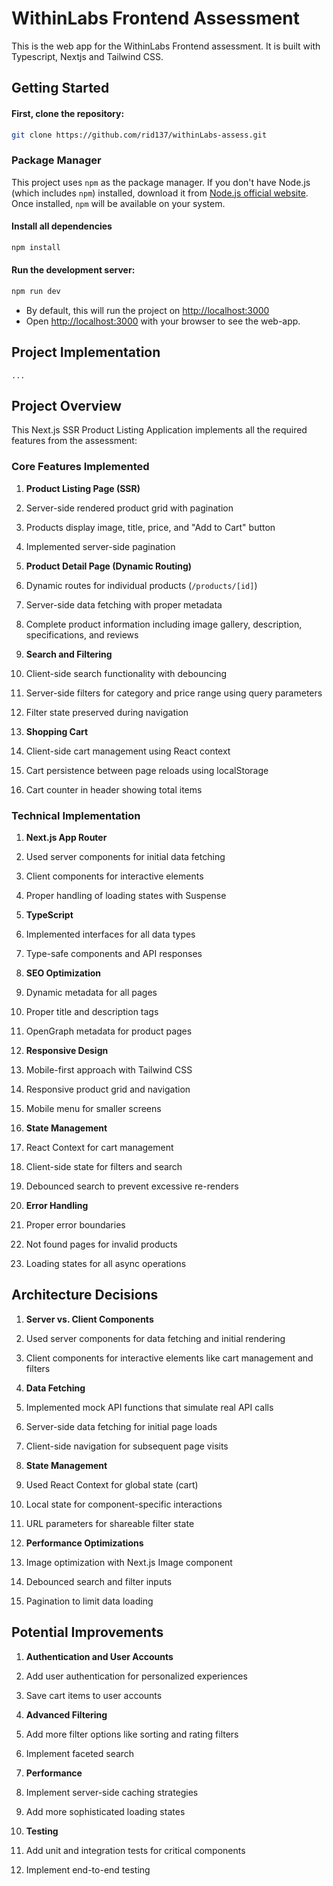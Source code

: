 # WithinLabs Frontend Assessment

This is the web app for the WithinLabs Frontend assessment. It is built with Typescript, Nextjs and Tailwind CSS.

## Getting Started

#### First, clone the repository:

```bash
git clone https://github.com/rid137/withinLabs-assess.git
```

### Package Manager

This project uses `npm` as the package manager. If you don't have Node.js (which includes `npm`) installed, download it from [Node.js official website](https://nodejs.org). Once installed, `npm` will be available on your system.

#### Install all dependencies

```bash
npm install
```

#### Run the development server:

```bash
npm run dev
```

- By default, this will run the project on [http://localhost:3000](http://localhost:3000)
- Open [http://localhost:3000](http://localhost:3000) with your browser to see the web-app.

## Project Implementation

```typescriptreact project="nextjs-ssr-product-listing"
...
```

## Project Overview

This Next.js SSR Product Listing Application implements all the required features from the assessment:

### Core Features Implemented

1. **Product Listing Page (SSR)**

1. Server-side rendered product grid with pagination
1. Products display image, title, price, and "Add to Cart" button
1. Implemented server-side pagination

1. **Product Detail Page (Dynamic Routing)**

1. Dynamic routes for individual products (`/products/[id]`)
1. Server-side data fetching with proper metadata
1. Complete product information including image gallery, description, specifications, and reviews

1. **Search and Filtering**

1. Client-side search functionality with debouncing
1. Server-side filters for category and price range using query parameters
1. Filter state preserved during navigation

1. **Shopping Cart**

1. Client-side cart management using React context
1. Cart persistence between page reloads using localStorage
1. Cart counter in header showing total items

### Technical Implementation

1. **Next.js App Router**

1. Used server components for initial data fetching
1. Client components for interactive elements
1. Proper handling of loading states with Suspense

1. **TypeScript**

1. Implemented interfaces for all data types
1. Type-safe components and API responses

1. **SEO Optimization**

1. Dynamic metadata for all pages
1. Proper title and description tags
1. OpenGraph metadata for product pages

1. **Responsive Design**

1. Mobile-first approach with Tailwind CSS
1. Responsive product grid and navigation
1. Mobile menu for smaller screens

1. **State Management**

1. React Context for cart management
1. Client-side state for filters and search
1. Debounced search to prevent excessive re-renders

1. **Error Handling**

1. Proper error boundaries
1. Not found pages for invalid products
1. Loading states for all async operations

## Architecture Decisions

1. **Server vs. Client Components**

1. Used server components for data fetching and initial rendering
1. Client components for interactive elements like cart management and filters

1. **Data Fetching**

1. Implemented mock API functions that simulate real API calls
1. Server-side data fetching for initial page loads
1. Client-side navigation for subsequent page visits

1. **State Management**

1. Used React Context for global state (cart)
1. Local state for component-specific interactions
1. URL parameters for shareable filter state

1. **Performance Optimizations**

1. Image optimization with Next.js Image component
1. Debounced search and filter inputs
1. Pagination to limit data loading

## Potential Improvements

1. **Authentication and User Accounts**

1. Add user authentication for personalized experiences
1. Save cart items to user accounts

1. **Advanced Filtering**

1. Add more filter options like sorting and rating filters
1. Implement faceted search

1. **Performance**

1. Implement server-side caching strategies
1. Add more sophisticated loading states

1. **Testing**

1. Add unit and integration tests for critical components
1. Implement end-to-end testing
